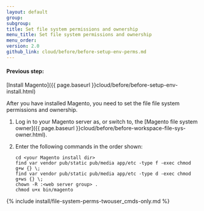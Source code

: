 ```yaml
---
layout: default
group: 
subgroup:
title: Set file system permissions and ownership
menu_title: Set file system permissions and ownership
menu_order:
version: 2.0
github_link: cloud/before/before-setup-env-perms.md
---
```


#### Previous step:
[Install Magento]({{ page.baseurl }}cloud/before/before-setup-env-install.html)

After you have installed Magento, you need to set the file file system permissions and ownership.

1.  Log in to your Magento server as, or switch to, the [Magento file system owner]({{ page.baseurl }}cloud/before/before-workspace-file-sys-owner.html).
2.  Enter the following commands in the order shown:

		cd <your Magento install dir>
		find var vendor pub/static pub/media app/etc -type f -exec chmod g+w {} \;
		find var vendor pub/static pub/media app/etc -type d -exec chmod g+ws {} \;
		chown -R :<web server group> .
		chmod u+x bin/magento

{% include install/file-system-perms-twouser_cmds-only.md %}
